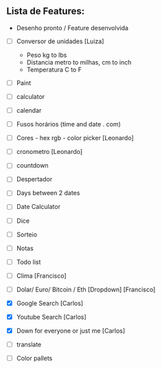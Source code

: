 ## Lista de Features:
- Desenho pronto / Feature desenvolvida
- [ ] Conversor de unidades [Luiza]
    - Peso kg to lbs
    - Distancia metro to milhas, cm to inch
    - Temperatura C to F
- [ ] Paint
- [ ] calculator
- [ ] calendar
- [ ] Fusos horários (time and date . com)
- [ ] Cores - hex rgb - color picker [Leonardo]
- [ ] cronometro [Leonardo]
- [ ] countdown
- [ ] Despertador
- [ ] Days between 2 dates
- [ ] Date Calculator
- [ ] Dice
- [ ] Sorteio
- [ ] Notas
- [ ] Todo list

- [ ] Clima [Francisco]
- [ ] Dolar/ Euro/ Bitcoin / Eth [Dropdown] [Francisco]
- [x] Google Search [Carlos]
- [x] Youtube Search [Carlos]
- [x] Down for everyone or just me [Carlos]
- [ ] translate
- [ ] Color pallets
